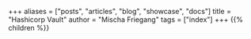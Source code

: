 +++
aliases = ["posts", "articles", "blog", "showcase", "docs"]
title = "Hashicorp Vault"
author = "Mischa Friegang"
tags = ["index"]
+++
{{% children  %}}